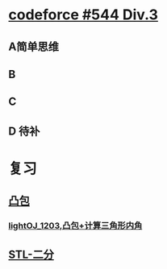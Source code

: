 # [codeforce #544 Div.3](https://codeforces.com/contest/1133)
## A简单思维
## B
## C
## D 待补
# 复习
## [凸包](https://blog.csdn.net/u013377068/article/details/80095620)
### [lightOJ_1203,凸包+计算三角形内角](https://vjudge.net/problem/LightOJ-1203)
## [STL-二分](https://blog.csdn.net/u013377068/article/details/81045567)

